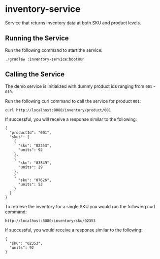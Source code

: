 # inventory-service
Service that returns inventory data at both SKU and product levels.

## Running the Service
Run the following command to start the service:

    ./gradlew :inventory-service:bootRun
    
## Calling the Service
The demo service is initialized with dummy product ids ranging from `001` - `010`.

Run the following curl command to call the service for product `001`:

    curl http://localhost:8080/inventory/product/001
    
If successful, you will receive a response similar to the following:

    {
      "productId": "001",
      "skus": [
        {
          "sku": "02353",
          "units": 92
        },
        {
          "sku": "03349",
          "units": 29
        },
        {
          "sku": "07626",
          "units": 53
        }
      ]
    }

To retrieve the inventory for a single SKU you would run the following curl command:

    http://localhost:8080/inventory/sku/02353
    
If successful, you would receive a response similar to the following:

    {
      "sku": "02353",
      "units": 92
    }